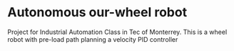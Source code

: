 # Autonomous our-wheel robot
Project for Industrial Automation Class in Tec of Monterrey. This is a wheel robot with pre-load path planning a velocity PID controller
